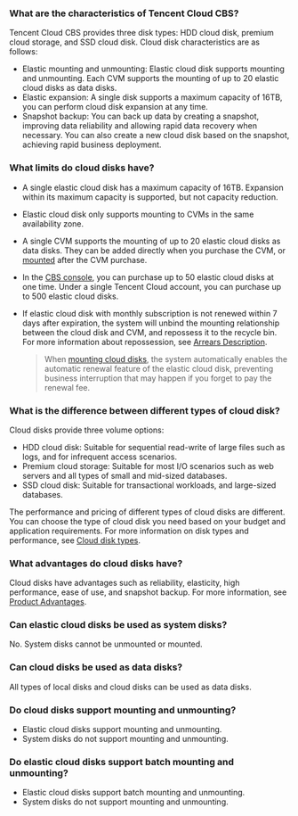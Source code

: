 ### What are the characteristics of Tencent Cloud CBS?
Tencent Cloud CBS provides three disk types: HDD cloud disk, premium cloud storage, and SSD cloud disk. Cloud disk characteristics are as follows:
- Elastic mounting and unmounting: Elastic cloud disk supports mounting and unmounting. Each CVM supports the mounting of up to 20 elastic cloud disks as data disks. 
- Elastic expansion: A single disk supports a maximum capacity of 16TB, you can perform cloud disk expansion at any time.
- Snapshot backup: You can back up data by creating a snapshot, improving data reliability and allowing rapid data recovery when necessary. You can also create a new cloud disk based on the snapshot, achieving rapid business deployment.

### What limits do cloud disks have?
- A single elastic cloud disk has a maximum capacity of 16TB.  Expansion within its maximum capacity is supported, but not capacity reduction.
- Elastic cloud disk only supports mounting to CVMs in the same availability zone.
- A single CVM supports the mounting of up to 20 elastic cloud disks as data disks. They can be added directly when you purchase the CVM, or [mounted](https://intl.cloud.tencent.com/document/product/362/31594) after the CVM purchase.
- In the [CBS console](https://console.cloud.tencent.com/cvm/cbs), you can purchase up to 50 elastic cloud disks at one time. Under a single Tencent Cloud account, you can purchase up to 500 elastic cloud disks.
- If elastic cloud disk with monthly subscription is not renewed within 7 days after expiration, the system will unbind the mounting relationship between the cloud disk and CVM, and repossess it to the recycle bin. For more information about repossession, see [Arrears Description](https://intl.cloud.tencent.com/document/product/362/31625).
  
  >When [mounting cloud disks](https://intl.cloud.tencent.com/document/product/362/31594), the system automatically enables the automatic renewal feature of the elastic cloud disk, preventing business interruption that may happen if you forget to pay the renewal fee.

### What is the difference between different types of cloud disk?
Cloud disks provide three volume options:
- HDD cloud disk: Suitable for sequential read-write of large files such as logs, and for infrequent access scenarios.
- Premium cloud storage: Suitable for most I/O scenarios such as web servers and all types of small and mid-sized databases.
- SSD cloud disk: Suitable for transactional workloads, and large-sized databases.

The performance and pricing of different types of cloud disks are different. You can choose the type of cloud disk you need based on your budget and application requirements. For more information on disk types and performance, see [Cloud disk types](https://intl.cloud.tencent.com/document/product/362/31636).

### What advantages do cloud disks have?
Cloud disks have advantages such as reliability, elasticity, high performance, ease of use, and snapshot backup. For more information, see [Product Advantages](https://intl.cloud.tencent.com/document/product/362/3039).

### Can elastic cloud disks be used as system disks?
No. System disks cannot be unmounted or mounted.

<span id="Q1"></span>
### Can cloud disks be used as data disks?
All types of local disks and cloud disks can be used as data disks.

### Do cloud disks support mounting and unmounting?
- Elastic cloud disks support mounting and unmounting.
- System disks do not support mounting and unmounting.

### Do elastic cloud disks support batch mounting and unmounting?
-  Elastic cloud disks support batch mounting and unmounting.
- System disks do not support mounting and unmounting. 
